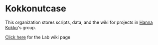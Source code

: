 # Kokkonutcase 

This organization stores scripts, data, and the wiki for projects in [Hanna Kokko](https://www.kokkonuts.org/)'s group.

[Click here](https://kokkonut-case.github.io/lab-wiki/homepage.html) for the Lab wiki page
